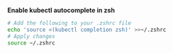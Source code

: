 **Enable kubectl autocomplete in zsh**

```bash
# Add the following to your .zshrc file
echo 'source <(kubectl completion zsh)' >>~/.zshrc
# Apply changes
source ~/.zshrc
```
